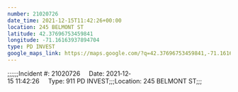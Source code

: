 ```yaml
---
number: 21020726
date_time: 2021-12-15T11:42:26+00:00
location: 245 BELMONT ST
latitude: 42.37696753459841
longitude: -71.16163937894704
type: PD INVEST
google_maps_link: https://maps.google.com/?q=42.37696753459841,-71.16163937894704
---
```


;;;;;;Incident #: 21020726     Date: 2021‐12‐15 11:42:26     Type: 911 PD INVEST;;;Location: 245 BELMONT ST;;;
